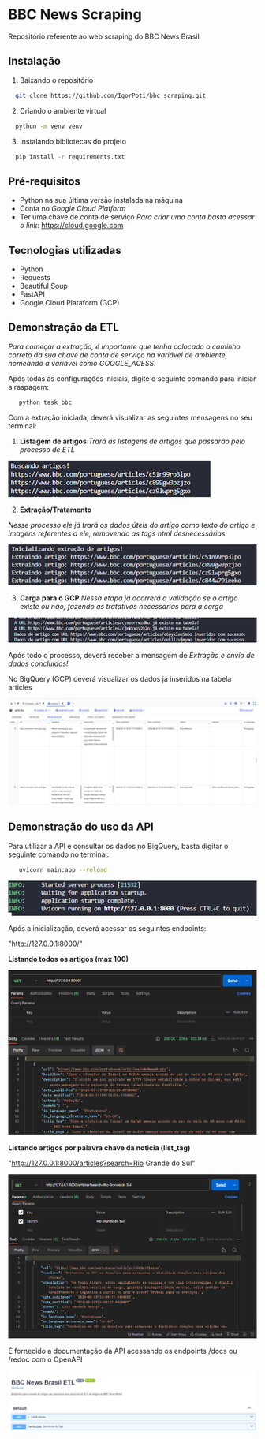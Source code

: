 
# BBC News Scraping

Repositório referente ao web scraping do BBC News Brasil


## Instalação

1. Baixando o repositório

```bash
  git clone https://github.com/IgorPoti/bbc_scraping.git
```

2. Criando o ambiente virtual
```bash
  python -m venv venv
```

3. Instalando bibliotecas do projeto
```bash
  pip install -r requirements.txt
```

## Pré-requisitos

- Python na sua última versão instalada na máquina
- Conta no _Google Cloud Platform_
- Ter uma chave de conta de serviço
 _Para criar uma conta basta acessar o link_: https://cloud.google.com

## Tecnologias utilizadas

- Python
- Requests
- Beautiful Soup
- FastAPI
- Google Cloud Plataform (GCP)

## Demonstração da ETL

_Para começar a extração, é importante que tenha colocado o caminho correto da sua chave de conta de serviço na variável de ambiente, nomeando a variável como GOOGLE_ACESS._

Após todas as configurações iniciais, digite o seguinte comando para iniciar a raspagem:


```bash
   python task_bbc
```

Com a extração iniciada, deverá visualizar as seguintes mensagens no seu terminal:
1. __Listagem de artigos__
_Trará as listagens de artigos que passarão pelo processo de ETL_

![Descrição da Imagem](resources/Captura%20de%20tela%202024-05-19%20202752.png)



 2. __Extração/Tratamento__

 _Nesse processo ele já trará os dados úteis do artigo como texto do artigo e imagens referentes a ele, removendo as tags html desnecessárias_

![Extração e Tratamento](./resources/Captura%20de%20tela%202024-05-19%20214054.png)

3. __Carga para o GCP__
_Nessa etapa já ocorrerá a validação se o artigo existe ou não, fazendo as tratativas necessárias para a carga_

![Carga GCP](./resources/Captura%20de%20tela%202024-05-19%20214305.png)

Após todo o processo, deverá receber a mensagem de _Extração e envio de dados concluídos!_

No BigQuery (GCP) deverá visualizar os dados já inseridos na tabela articles

![BigQuery](./resources/Captura%20de%20tela%202024-05-19%20214417.png)

## Demonstração do uso da API

Para utilizar a API e consultar os dados no BigQuery, basta digitar o seguinte comando no terminal:

```bash
   uvicorn main:app --reload
```
![Uvicorn iniciando](./resources/Captura%20de%20tela%202024-05-19%20215059.png)

Após a inicialização, deverá acessar os seguintes endpoints:

"http://127.0.0.1:8000/"

__Listando todos os artigos (max 100)__

![Todos os artigos](./resources/Captura%20de%20tela%202024-05-19%20211753.png)

__Listando artigos por palavra chave da noticia (list_tag)__

 "http://127.0.0.1:8000/articles?search=Rio Grande do Sul"

![Artigos por search](./resources/Captura%20de%20tela%202024-05-19%20211913.png)


É fornecido a documentação da API acessando os endpoints /docs ou /redoc com o  OpenAPI

![OpenAPI](./resources/Captura%20de%20tela%202024-05-19%20210529.png)
